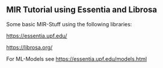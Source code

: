 ## MIR Tutorial using Essentia and Librosa

Some basic MIR-Stuff using the following libraries:

https://essentia.upf.edu/

https://librosa.org/

For ML-Models see https://essentia.upf.edu/models.html
